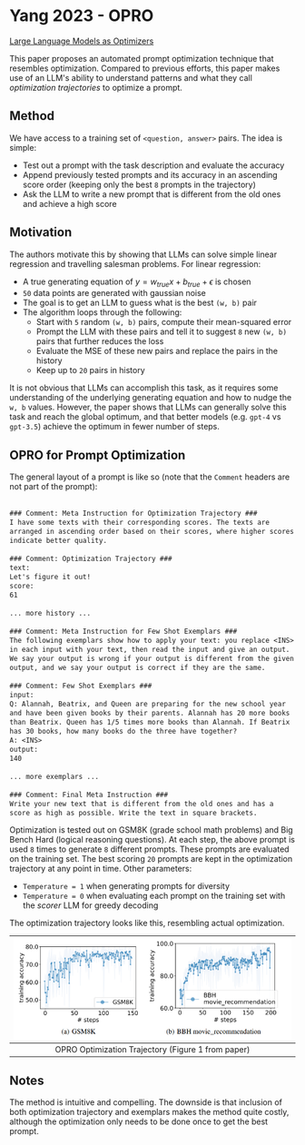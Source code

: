 # Yang 2023 - OPRO

[Large Language Models as Optimizers](https://arxiv.org/abs/2309.03409)

This paper proposes an automated prompt optimization technique that resembles optimization. Compared to previous efforts, this paper makes use of an LLM's ability to understand patterns and what they call *optimization trajectories* to optimize a prompt.

## Method

We have access to a training set of `<question, answer>` pairs. The idea is simple:
- Test out a prompt with the task description and evaluate the accuracy
- Append previously tested prompts and its accuracy in an ascending score order (keeping only the best `8` prompts in the trajectory)
- Ask the LLM to write a new prompt that is different from the old ones and achieve a high score

## Motivation

The authors motivate this by showing that LLMs can solve simple linear regression and travelling salesman problems. For linear regression:
- A true generating equation of $y = w_{true}x + b_{true} + \epsilon$ is chosen
- `50` data points are generated with gaussian noise
- The goal is to get an LLM to guess what is the best `(w, b)` pair
- The algorithm loops through the following:
    - Start with `5` random `(w, b)` pairs, compute their mean-squared error
    - Prompt the LLM with these pairs and tell it to suggest `8` new `(w, b)` pairs that further reduces the loss
    - Evaluate the MSE of these new pairs and replace the pairs in the history
    - Keep up to `20` pairs in history

It is not obvious that LLMs can accomplish this task, as it requires some understanding of the underlying generating equation and how to nudge the `w, b` values. However, the paper shows that LLMs can generally solve this task and reach the global optimum, and that better models (e.g. `gpt-4` vs `gpt-3.5`) achieve the optimum in fewer number of steps.

## OPRO for Prompt Optimization

The general layout of a prompt is like so (note that the `Comment`
headers are not part of the prompt):

<pre><code class="language-markdown" style="white-space: pre-wrap;">
### Comment: Meta Instruction for Optimization Trajectory ###
I have some texts with their corresponding scores. The texts are arranged in ascending order based on their scores, where higher scores indicate better quality.

### Comment: Optimization Trajectory ###
text:
Let's figure it out!
score:
61

... more history ...

### Comment: Meta Instruction for Few Shot Exemplars ### 
The following exemplars show how to apply your text: you replace &lt;INS&gt; in each input with your text, then read the input and give an output. We say your output is wrong if your output is different from the given output, and we say your output is correct if they are the same.

### Comment: Few Shot Exemplars ###
input:
Q: Alannah, Beatrix, and Queen are preparing for the new school year
and have been given books by their parents. Alannah has 20 more books than Beatrix. Queen has 1/5 times more books than Alannah. If Beatrix has 30 books, how many books do the three have together?
A: &lt;INS&gt;
output:
140

... more exemplars ...

### Comment: Final Meta Instruction ###
Write your new text that is different from the old ones and has a score as high as possible. Write the text in square brackets.
</code></pre>

Optimization is tested out on GSM8K (grade school math problems) and Big Bench Hard (logical reasoning questions). At each step, the above prompt is used `8` times to generate `8` different prompts. These prompts are evaluated on the training set. The best scoring `20` prompts are kept in the optimization trajectory at any point in time. Other parameters:
- `Temperature = 1` when generating prompts for diversity
- `Temperature = 0` when evaluating each prompt on the training set with the *scorer* LLM for greedy decoding

The optimization trajectory looks like this, resembling actual optimization.

| ![OPRO Optimization Trajectory](../images/yang_2023_optimization_trajectory.png) |
| :--: |
| OPRO Optimization Trajectory (Figure 1 from paper) |

## Notes

The method is intuitive and compelling. The downside is that inclusion of both optimization trajectory and exemplars makes the method quite costly, although the optimization only needs to be done once to get the best prompt.